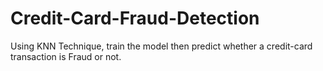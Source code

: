 # Credit-Card-Fraud-Detection
Using KNN Technique, train the model then predict whether a credit-card transaction is Fraud or not.
